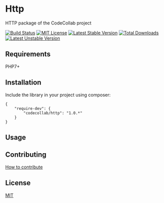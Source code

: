 # Http

HTTP package of the CodeCollab project

[![Build Status](https://travis-ci.org/CodeCollab/Http.svg?branch=master)](https://travis-ci.org/CodeCollab/Http) [![MIT License](https://img.shields.io/badge/license-MIT-blue.svg)](mit) [![Latest Stable Version](https://poser.pugx.org/codecollab/http/v/stable)](https://packagist.org/packages/codecollab/http) [![Total Downloads](https://poser.pugx.org/codecollab/http/downloads)](https://packagist.org/packages/codecollab/http) [![Latest Unstable Version](https://poser.pugx.org/codecollab/http/v/unstable)](https://packagist.org/packages/codecollab/http)

## Requirements

PHP7+

## Installation

Include the library in your project using composer:

    {
        "require-dev": {
            "codecollab/http": "1.0.*"
        }
    }

## Usage

## Contributing

[How to contribute][contributing]

## License

[MIT][mit]

[contributing]: https://github.com/CodeCollab/Http/blob/master/CONTRIBUTING.md
[mit]: http://spdx.org/licenses/MIT
